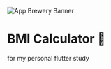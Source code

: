 ![App Brewery Banner](https://github.com/londonappbrewery/Images/blob/master/AppBreweryBanner.png)


# BMI Calculator 💪

for my personal flutter study
